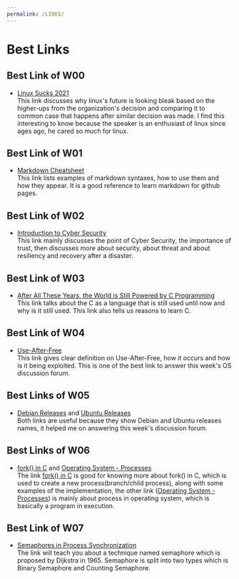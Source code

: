 ```yaml
---
permalink: /LINKS/
---
```


# Best Links

## Best Link of W00
* [Linux Sucks 2021](https://youtu.be/WtJ9T_IJOPE?t=87)<br>
    This link discusses why linux's future is looking bleak based on the higher-ups from the organization's decision and comparing it to common case that happens after similar decision was made.
    I find this interesting to know because the speaker is an enthusiast of linux since ages ago, he cared so much for linux.
## Best Link of W01
* [Markdown Cheatsheet](https://github.com/adam-p/markdown-here/wiki/Markdown-Cheatsheet)<br>
    This link lists examples of markdown syntaxes, how to use them and how they appear.
    It is a good reference to learn markdown for github pages.
## Best Link of W02
* [Introduction to Cyber Security](https://www.youtube.com/watch?v=rcDO8km6R6c)<br>
    This link mainly discusses the point of Cyber Security, the importance of trust, then discusses more about security, about threat and about resiliency and recovery after a disaster.
## Best Link of W03
* [After All These Years, the World is Still Powered by C Programming](https://www.toptal.com/c/after-all-these-years-the-world-is-still-powered-by-c-programming)<br>
    This link talks about the C as a language that is still used until now and why is it still used. This link also tells us reasons to learn C. 
## Best Link of W04
* [Use-After-Free](https://encyclopedia.kaspersky.com/glossary/use-after-free/)<br>
    This link gives clear definition on Use-After-Free, how it occurs and how is it being exploited. This is one of the best link to answer this week's OS discussion forum.
## Best Links of W05
* [Debian Releases](https://wiki.debian.org/DebianReleases) and [Ubuntu Releases](https://releases.ubuntu.com/)<br>
    Both links are useful because they show Debian and Ubuntu releases names, it helped me on answering this week's discussion forum.
## Best Links of W06
* [fork() in C](https://www.geeksforgeeks.org/fork-system-call/) and [Operating System - Processes](https://www.tutorialspoint.com/operating_system/os_processes.htm)<br>
    The link [fork() in C](https://www.geeksforgeeks.org/fork-system-call/) is good for knowing more about fork() in C, which is used to create a new process(branch/child process), along with some examples of the implementation, the other link ([Operating System - Processes](https://www.tutorialspoint.com/operating_system/os_processes.htm)) is mainly about process in operating system, which is basically a program in execution.
## Best Link of W07
* [Semaphores in Process Synchronization](https://www.geeksforgeeks.org/semaphores-in-process-synchronization/)<br>
    The link will teach you about a technique named semaphore which is proposed by Dijkstra in 1965. Semaphore is split into two types which is Binary Semaphore and Counting Semaphore.
